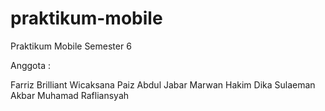 # praktikum-mobile
Praktikum Mobile Semester 6

Anggota : 

Farriz Brilliant Wicaksana
Paiz Abdul Jabar
Marwan Hakim
Dika Sulaeman Akbar
Muhamad Rafliansyah

